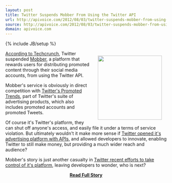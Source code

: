 ```yaml
---
layout: post
title: Twitter Suspends Mobber From Using the Twitter API
url: http://apivoice.com/2012/08/03/twitter-suspends-mobber-from-using-the-twitter-api/
source: http://apivoice.com/2012/08/03/twitter-suspends-mobber-from-using-the-twitter-api/
domain: apivoice.com
---
```

{% include JB/setup %}<p><p><a title="Mobber" href="http://www.mobber.net/"><img style="padding: 15px;" src="http://kinlane-productions.s3.amazonaws.com/api-voice/mobber-logo.jpeg" alt="" width="200" align="right" /></a></p>
<p><a href="http://techcrunch.com/2012/08/02/online-flashmob-platform-mobber-suspended-from-twitter-api-for-promoted-trends-copycat/">According to Techcrunch</a>, Twitter suspended <a title="Mobber" href="http://www.mobber.net/">Mobber</a>, a platform that rewards users for distributing promoted content through their social media accounts, from using the Twitter API.</p>
<p>Mobber's service is obviously in direct competition with <a title="Twitter's Promoted Trends" href="https://support.twitter.com/articles/282142-promoted-trends">Twitter's Promoted Trends</a>, part of Twitter's suite of advertising products, which also includes promoted accounts and promoted Tweets.</p>
<p>Of course it's Twitter's platform, they can shut off anyone's access, and easily file it under a terms of service violation.  But ultimately wouldn't it make more sense if <a title="Twitter opened it's advertising platform with APIs" href="http://apievangelist.com/2012/07/29/api-driven-twitter-advertising/">Twitter opened it's advertising platform with APIs,</a> and allowed developers to innovate, enabling Twitter to still make money, but providing a much wider reach and audience?</p>
<p>Mobber's story is just another casualty in <a title="Twitter restricting developer access" href="/2012/06/29/twitter-continues-to-restrict-access-to-our-tweets/">Twitter recent efforts to take control of it's platform</a>, leaving developers to wonder, who is next?</p></p>
<center><p><a href="http://apivoice.com/2012/08/03/twitter-suspends-mobber-from-using-the-twitter-api/" style='padding:25px; font-sze:18px; font-weight: bold;'>Read Full Story</a></p></center>
